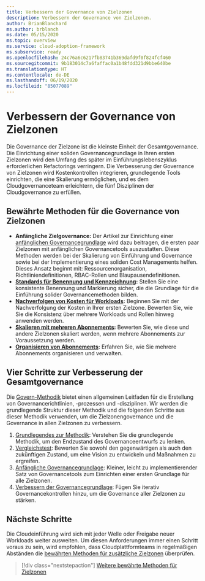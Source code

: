 ```yaml
---
title: Verbessern der Governance von Zielzonen
description: Verbessern der Governance von Zielzonen.
author: BrianBlanchard
ms.author: brblanch
ms.date: 05/15/2020
ms.topic: overview
ms.service: cloud-adoption-framework
ms.subservice: ready
ms.openlocfilehash: 24c76a6c6217fb83741b369dafd9f0f824fcf460
ms.sourcegitcommit: 9b183014c7a6faffac0a1b48fdd321d9bbe640be
ms.translationtype: HT
ms.contentlocale: de-DE
ms.lasthandoff: 06/19/2020
ms.locfileid: "85077089"
---
```

# <a name="improve-landing-zone-governance"></a>Verbessern der Governance von Zielzonen

Die Governance der Zielzone ist die kleinste Einheit der Gesamtgovernance. Die Einrichtung einer soliden Governancegrundlage in Ihren ersten Zielzonen wird den Umfang des später im Einführungslebenszyklus erforderlichen Refactorings verringern. Die Verbesserung der Governance von Zielzonen wird Kostenkontrollen integrieren, grundlegende Tools einrichten, die eine Skalierung ermöglichen, und es dem Cloudgovernanceteam erleichtern, die fünf Disziplinen der Cloudgovernance zu erfüllen.

## <a name="landing-zone-governance-best-practices"></a>Bewährte Methoden für die Governance von Zielzonen

- **Anfängliche Zielgovernance:** Der Artikel zur Einrichtung einer [anfänglichen Governancegrundlage](../../govern/guides/complex/index.md) wird dazu beitragen, die ersten paar Zielzonen mit anfänglichen Governancetools auszustatten. Diese Methoden werden bei der Skalierung von Einführung und Governance sowie bei der Implementierung eines soliden Cost Managements helfen. Dieses Ansatz beginnt mit: Ressourcenorganisation, Richtliniendefinitionen, RBAC-Rollen und Blaupausendefinitionen.
- **[Standards für Benennung und Kennzeichnung](../azure-best-practices/naming-and-tagging.md):** Stellen Sie eine konsistente Benennung und Markierung sicher, die die Grundlage für die Einführung solider Governancemethoden bilden.
- **[Nachverfolgen von Kosten für Workloads](../azure-best-practices/track-costs.md):** Beginnen Sie mit der Nachverfolgung der Kosten in Ihrer ersten Zielzone. Bewerten Sie, wie Sie die Konsistenz über mehrere Workloads und Rollen hinweg anwenden werden.
- **[Skalieren mit mehreren Abonnements](../azure-best-practices/scale-subscriptions.md):** Bewerten Sie, wie diese und andere Zielzonen skaliert werden, wenn mehrere Abonnements zur Voraussetzung werden.
- **[Organisieren von Abonnements](../azure-best-practices/organize-subscriptions.md):** Erfahren Sie, wie Sie mehrere Abonnements organisieren und verwalten.

## <a name="four-steps-to-improve-overall-governance"></a>Vier Schritte zur Verbesserung der Gesamtgovernance

Die [Govern-Methodik](../../govern/index.md) bietet einen allgemeinen Leitfaden für die Erstellung von Governancerichtlinien, -prozessen und -disziplinen. Wir werden die grundlegende Struktur dieser Methodik und die folgenden Schritte aus dieser Methodik verwenden, um die Zielzonengovernance und die Governance in allen Zielzonen zu verbessern.

1. [Grundlegendes zur Methodik](../../govern/methodology.md): Verstehen Sie die grundlegende Methodik, um den Endzustand des Governanceentwurfs zu lenken.
2. [Vergleichstest](../../govern/benchmark.md): Bewerten Sie sowohl den gegenwärtigen als auch den zukünftigen Zustand, um eine Vision zu entwickeln und Maßnahmen zu ergreifen.
3. [Anfängliche Governancegrundlage](../../govern/initial-foundation.md): Kleiner, leicht zu implementierender Satz von Governancetools zum Einrichten einer ersten Grundlage für alle Zielzonen.
4. [Verbessern der Governancegrundlage](../../govern/foundation-improvements.md): Fügen Sie iterativ Governancekontrollen hinzu, um die Governance aller Zielzonen zu stärken.

## <a name="next-steps"></a>Nächste Schritte

Die Cloudeinführung wird sich mit jeder Welle oder Freigabe neuer Workloads weiter ausweiten. Um diesen Anforderungen immer einen Schritt voraus zu sein, wird empfohlen, dass Cloudplattformteams in regelmäßigen Abständen die [bewährten Methoden für zusätzliche Zielzonen](../azure-best-practices/index.md) überprüfen.

> [!div class="nextstepaction"]
> [Weitere bewährte Methoden für Zielzonen](../azure-best-practices/index.md)
